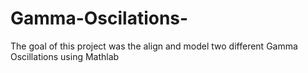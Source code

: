# Gamma-Oscilations-
The goal of this project was the align and model two different Gamma Oscillations using Mathlab 
